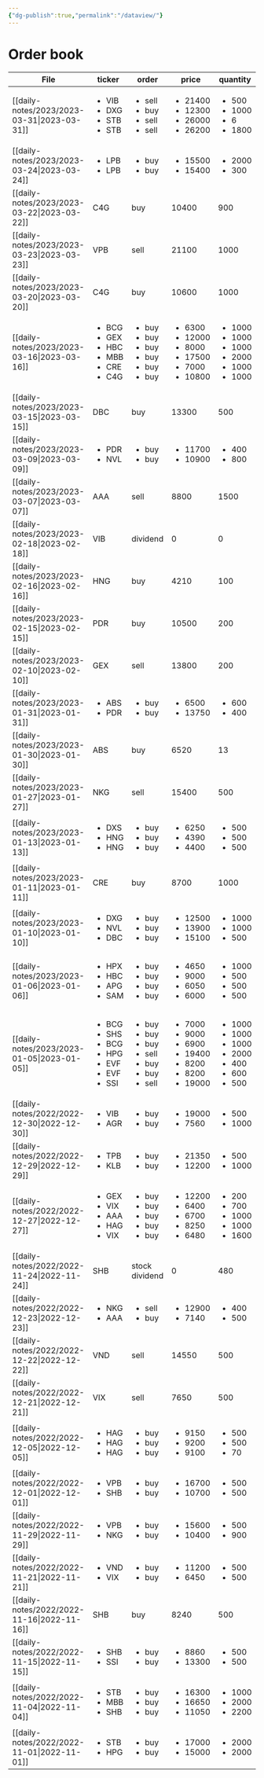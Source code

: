 ```yaml
---
{"dg-publish":true,"permalink":"/dataview/"}
---
```


# Order book
| File                                           | ticker                                                                                        | order                                                                                           | price                                                                                                  | quantity                                                                                          |
| ---------------------------------------------- | --------------------------------------------------------------------------------------------- | ----------------------------------------------------------------------------------------------- | ------------------------------------------------------------------------------------------------------ | ------------------------------------------------------------------------------------------------- |
| [[daily-notes/2023/2023-03-31\|2023-03-31]] | <ul><li>VIB</li><li>DXG</li><li>STB</li><li>STB</li></ul>                                     | <ul><li>sell</li><li>buy</li><li>sell</li><li>sell</li></ul>                                    | <ul><li>21400</li><li>12300</li><li>26000</li><li>26200</li></ul>                                      | <ul><li>500</li><li>1000</li><li>6</li><li>1800</li></ul>                                         |
| [[daily-notes/2023/2023-03-24\|2023-03-24]] | <ul><li>LPB</li><li>LPB</li></ul>                                                             | <ul><li>buy</li><li>buy</li></ul>                                                               | <ul><li>15500</li><li>15400</li></ul>                                                                  | <ul><li>2000</li><li>300</li></ul>                                                                |
| [[daily-notes/2023/2023-03-22\|2023-03-22]] | C4G                                                                                           | buy                                                                                             | 10400                                                                                                  | 900                                                                                               |
| [[daily-notes/2023/2023-03-23\|2023-03-23]] | VPB                                                                                           | sell                                                                                            | 21100                                                                                                  | 1000                                                                                              |
| [[daily-notes/2023/2023-03-20\|2023-03-20]] | C4G                                                                                           | buy                                                                                             | 10600                                                                                                  | 1000                                                                                              |
| [[daily-notes/2023/2023-03-16\|2023-03-16]] | <ul><li>BCG</li><li>GEX</li><li>HBC</li><li>MBB</li><li>CRE</li><li>C4G</li></ul>             | <ul><li>buy</li><li>buy</li><li>buy</li><li>buy</li><li>buy</li><li>buy</li></ul>               | <ul><li>6300</li><li>12000</li><li>8000</li><li>17500</li><li>7000</li><li>10800</li></ul>             | <ul><li>1000</li><li>1000</li><li>1000</li><li>2000</li><li>1000</li><li>1000</li></ul>           |
| [[daily-notes/2023/2023-03-15\|2023-03-15]] | DBC                                                                                           | buy                                                                                             | 13300                                                                                                  | 500                                                                                               |
| [[daily-notes/2023/2023-03-09\|2023-03-09]] | <ul><li>PDR</li><li>NVL</li></ul>                                                             | <ul><li>buy</li><li>buy</li></ul>                                                               | <ul><li>11700</li><li>10900</li></ul>                                                                  | <ul><li>400</li><li>800</li></ul>                                                                 |
| [[daily-notes/2023/2023-03-07\|2023-03-07]] | AAA                                                                                           | sell                                                                                            | 8800                                                                                                   | 1500                                                                                              |
| [[daily-notes/2023/2023-02-18\|2023-02-18]] | VIB                                                                                           | dividend                                                                                        | 0                                                                                                      | 0                                                                                                 |
| [[daily-notes/2023/2023-02-16\|2023-02-16]] | HNG                                                                                           | buy                                                                                             | 4210                                                                                                   | 100                                                                                               |
| [[daily-notes/2023/2023-02-15\|2023-02-15]] | PDR                                                                                           | buy                                                                                             | 10500                                                                                                  | 200                                                                                               |
| [[daily-notes/2023/2023-02-10\|2023-02-10]] | GEX                                                                                           | sell                                                                                            | 13800                                                                                                  | 200                                                                                               |
| [[daily-notes/2023/2023-01-31\|2023-01-31]] | <ul><li>ABS</li><li>PDR</li></ul>                                                             | <ul><li>buy</li><li>buy</li></ul>                                                               | <ul><li>6500</li><li>13750</li></ul>                                                                   | <ul><li>600</li><li>400</li></ul>                                                                 |
| [[daily-notes/2023/2023-01-30\|2023-01-30]] | ABS                                                                                           | buy                                                                                             | 6520                                                                                                   | 13                                                                                                |
| [[daily-notes/2023/2023-01-27\|2023-01-27]] | NKG                                                                                           | sell                                                                                            | 15400                                                                                                  | 500                                                                                               |
| [[daily-notes/2023/2023-01-13\|2023-01-13]] | <ul><li>DXS</li><li>HNG</li><li>HNG</li></ul>                                                 | <ul><li>buy</li><li>buy</li><li>buy</li></ul>                                                   | <ul><li>6250</li><li>4390</li><li>4400</li></ul>                                                       | <ul><li>500</li><li>500</li><li>500</li></ul>                                                     |
| [[daily-notes/2023/2023-01-11\|2023-01-11]] | CRE                                                                                           | buy                                                                                             | 8700                                                                                                   | 1000                                                                                              |
| [[daily-notes/2023/2023-01-10\|2023-01-10]] | <ul><li>DXG</li><li>NVL</li><li>DBC</li></ul>                                                 | <ul><li>buy</li><li>buy</li><li>buy</li></ul>                                                   | <ul><li>12500</li><li>13900</li><li>15100</li></ul>                                                    | <ul><li>1000</li><li>1000</li><li>500</li></ul>                                                   |
| [[daily-notes/2023/2023-01-06\|2023-01-06]] | <ul><li>HPX</li><li>HBC</li><li>APG</li><li>SAM</li></ul>                                     | <ul><li>buy</li><li>buy</li><li>buy</li><li>buy</li></ul>                                       | <ul><li>4650</li><li>9000</li><li>6050</li><li>6000</li></ul>                                          | <ul><li>1000</li><li>500</li><li>500</li><li>500</li></ul>                                        |
| [[daily-notes/2023/2023-01-05\|2023-01-05]] | <ul><li>BCG</li><li>SHS</li><li>BCG</li><li>HPG</li><li>EVF</li><li>EVF</li><li>SSI</li></ul> | <ul><li>buy</li><li>buy</li><li>buy</li><li>sell</li><li>buy</li><li>buy</li><li>sell</li></ul> | <ul><li>7000</li><li>9000</li><li>6900</li><li>19400</li><li>8200</li><li>8200</li><li>19000</li></ul> | <ul><li>1000</li><li>1000</li><li>1000</li><li>2000</li><li>400</li><li>600</li><li>500</li></ul> |
| [[daily-notes/2022/2022-12-30\|2022-12-30]] | <ul><li>VIB</li><li>AGR</li></ul>                                                             | <ul><li>buy</li><li>buy</li></ul>                                                               | <ul><li>19000</li><li>7560</li></ul>                                                                   | <ul><li>500</li><li>1000</li></ul>                                                                |
| [[daily-notes/2022/2022-12-29\|2022-12-29]] | <ul><li>TPB</li><li>KLB</li></ul>                                                             | <ul><li>buy</li><li>buy</li></ul>                                                               | <ul><li>21350</li><li>12200</li></ul>                                                                  | <ul><li>500</li><li>1000</li></ul>                                                                |
| [[daily-notes/2022/2022-12-27\|2022-12-27]] | <ul><li>GEX</li><li>VIX</li><li>AAA</li><li>HAG</li><li>VIX</li></ul>                         | <ul><li>buy</li><li>buy</li><li>buy</li><li>buy</li><li>buy</li></ul>                           | <ul><li>12200</li><li>6400</li><li>6700</li><li>8250</li><li>6480</li></ul>                            | <ul><li>200</li><li>700</li><li>1000</li><li>1000</li><li>1600</li></ul>                          |
| [[daily-notes/2022/2022-11-24\|2022-11-24]] | SHB                                                                                           | stock dividend                                                                                  | 0                                                                                                      | 480                                                                                               |
| [[daily-notes/2022/2022-12-23\|2022-12-23]] | <ul><li>NKG</li><li>AAA</li></ul>                                                             | <ul><li>sell</li><li>buy</li></ul>                                                              | <ul><li>12900</li><li>7140</li></ul>                                                                   | <ul><li>400</li><li>500</li></ul>                                                                 |
| [[daily-notes/2022/2022-12-22\|2022-12-22]] | VND                                                                                           | sell                                                                                            | 14550                                                                                                  | 500                                                                                               |
| [[daily-notes/2022/2022-12-21\|2022-12-21]] | VIX                                                                                           | sell                                                                                            | 7650                                                                                                   | 500                                                                                               |
| [[daily-notes/2022/2022-12-05\|2022-12-05]] | <ul><li>HAG</li><li>HAG</li><li>HAG</li></ul>                                                 | <ul><li>buy</li><li>buy</li><li>buy</li></ul>                                                   | <ul><li>9150</li><li>9200</li><li>9100</li></ul>                                                       | <ul><li>500</li><li>500</li><li>70</li></ul>                                                      |
| [[daily-notes/2022/2022-12-01\|2022-12-01]] | <ul><li>VPB</li><li>SHB</li></ul>                                                             | <ul><li>buy</li><li>buy</li></ul>                                                               | <ul><li>16700</li><li>10700</li></ul>                                                                  | <ul><li>500</li><li>500</li></ul>                                                                 |
| [[daily-notes/2022/2022-11-29\|2022-11-29]] | <ul><li>VPB</li><li>NKG</li></ul>                                                             | <ul><li>buy</li><li>buy</li></ul>                                                               | <ul><li>15600</li><li>10400</li></ul>                                                                  | <ul><li>500</li><li>900</li></ul>                                                                 |
| [[daily-notes/2022/2022-11-21\|2022-11-21]] | <ul><li>VND</li><li>VIX</li></ul>                                                             | <ul><li>buy</li><li>buy</li></ul>                                                               | <ul><li>11200</li><li>6450</li></ul>                                                                   | <ul><li>500</li><li>500</li></ul>                                                                 |
| [[daily-notes/2022/2022-11-16\|2022-11-16]] | SHB                                                                                           | buy                                                                                             | 8240                                                                                                   | 500                                                                                               |
| [[daily-notes/2022/2022-11-15\|2022-11-15]] | <ul><li>SHB</li><li>SSI</li></ul>                                                             | <ul><li>buy</li><li>buy</li></ul>                                                               | <ul><li>8860</li><li>13300</li></ul>                                                                   | <ul><li>500</li><li>500</li></ul>                                                                 |
| [[daily-notes/2022/2022-11-04\|2022-11-04]] | <ul><li>STB</li><li>MBB</li><li>SHB</li></ul>                                                 | <ul><li>buy</li><li>buy</li><li>buy</li></ul>                                                   | <ul><li>16300</li><li>16650</li><li>11050</li></ul>                                                    | <ul><li>1000</li><li>2000</li><li>2200</li></ul>                                                  |
| [[daily-notes/2022/2022-11-01\|2022-11-01]] | <ul><li>STB</li><li>HPG</li></ul>                                                             | <ul><li>buy</li><li>buy</li></ul>                                                               | <ul><li>17000</li><li>15000</li></ul>                                                                  | <ul><li>2000</li><li>2000</li></ul>                                                               |
